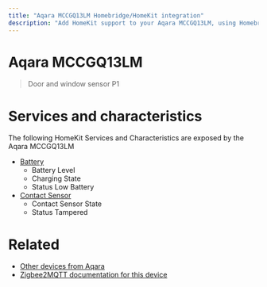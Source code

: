 ```yaml
---
title: "Aqara MCCGQ13LM Homebridge/HomeKit integration"
description: "Add HomeKit support to your Aqara MCCGQ13LM, using Homebridge, Zigbee2MQTT and homebridge-z2m."
---
```

<!---
This file has been GENERATED using src/docgen/docgen.ts
DO NOT EDIT THIS FILE MANUALLY!
-->
# Aqara MCCGQ13LM
> Door and window sensor P1


# Services and characteristics
The following HomeKit Services and Characteristics are exposed by
the Aqara MCCGQ13LM

* [Battery](../../battery.md)
  * Battery Level
  * Charging State
  * Status Low Battery
* [Contact Sensor](../../sensors.md)
  * Contact Sensor State
  * Status Tampered


# Related
* [Other devices from Aqara](../index.md#aqara)
* [Zigbee2MQTT documentation for this device](https://www.zigbee2mqtt.io/devices/MCCGQ13LM.html)
